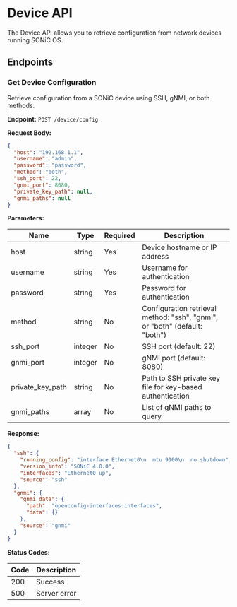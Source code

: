 # Device API

The Device API allows you to retrieve configuration from network devices running SONiC OS.

## Endpoints

### Get Device Configuration

Retrieve configuration from a SONiC device using SSH, gNMI, or both methods.

**Endpoint:** `POST /device/config`

**Request Body:**

```json
{
  "host": "192.168.1.1",
  "username": "admin",
  "password": "password",
  "method": "both",
  "ssh_port": 22,
  "gnmi_port": 8080,
  "private_key_path": null,
  "gnmi_paths": null
}
```

**Parameters:**

| Name | Type | Required | Description |
|------|------|----------|-------------|
| host | string | Yes | Device hostname or IP address |
| username | string | Yes | Username for authentication |
| password | string | Yes | Password for authentication |
| method | string | No | Configuration retrieval method: "ssh", "gnmi", or "both" (default: "both") |
| ssh_port | integer | No | SSH port (default: 22) |
| gnmi_port | integer | No | gNMI port (default: 8080) |
| private_key_path | string | No | Path to SSH private key file for key-based authentication |
| gnmi_paths | array | No | List of gNMI paths to query |

**Response:**

```json
{
  "ssh": {
    "running_config": "interface Ethernet0\n  mtu 9100\n  no shutdown",
    "version_info": "SONiC 4.0.0",
    "interfaces": "Ethernet0 up",
    "source": "ssh"
  },
  "gnmi": {
    "gnmi_data": {
      "path": "openconfig-interfaces:interfaces",
      "data": {}
    },
    "source": "gnmi"
  }
}
```

**Status Codes:**

| Code | Description |
|------|-------------|
| 200 | Success |
| 500 | Server error |